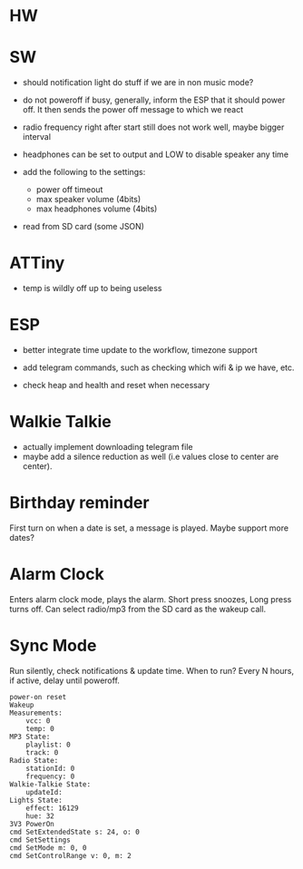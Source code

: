 # HW

# SW

- should notification light do stuff if we are in non music mode? 

- do not poweroff if busy, generally, inform the ESP that it should power off. It then sends the power off message to which we react
- radio frequency right after start still does not work well, maybe bigger interval

- headphones can be set to output and LOW to disable speaker any time

- add the following to the settings:
    - power off timeout
    - max speaker volume (4bits)
    - max headphones volume (4bits)
- read from SD card (some JSON)

# ATTiny

- temp is wildly off up to being useless

# ESP

- better integrate time update to the workflow, timezone support
- add telegram commands, such as checking which wifi & ip we have, etc.

- check heap and health and reset when necessary

# Walkie Talkie

- actually implement downloading telegram file
- maybe add a silence reduction as well (i.e values close to center are center). 

# Birthday reminder

First turn on when a date is set, a message is played. Maybe support more dates? 

# Alarm Clock

Enters alarm clock mode, plays the alarm. Short press snoozes, Long press turns off. Can select radio/mp3 from the SD card as the wakeup call. 

# Sync Mode

Run silently, check notifications & update time. When to run? Every N hours, if active, delay until poweroff.



    power-on reset
    Wakeup
    Measurements:
        vcc: 0
        temp: 0
    MP3 State:
        playlist: 0
        track: 0
    Radio State:
        stationId: 0
        frequency: 0
    Walkie-Talkie State:
        updateId: 
    Lights State:
        effect: 16129
        hue: 32
    3V3 PowerOn
    cmd SetExtendedState s: 24, o: 0
    cmd SetSettings
    cmd SetMode m: 0, 0
    cmd SetControlRange v: 0, m: 2